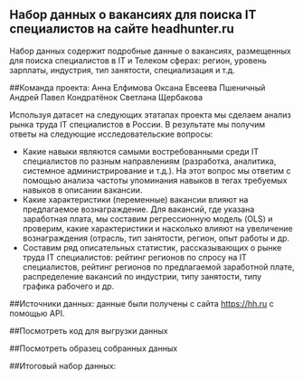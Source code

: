 ## Набор данных о вакансиях для поиска IT специалистов на сайте headhunter.ru ##

Набор данных содержит подробные данные о вакансиях, размещенных для поиска специалистов в IT и Телеком сферах: регион, уровень зарплаты, индустрия, тип занятости, специализация и т.д.

##Команда проекта:
Анна Елфимова
Оксана Евсеева
Пшеничный Андрей
Павел Кондратёнок 
Светлана Щербакова 

Иcпользуя датасет на следующих этатапах проекта мы сделаем анализ рынка труда IT специалистов в России. В результате мы получим ответы на следующие исследовательские вопросы:

 - Какие навыки являются самыми востребованными среди IT специалистов по разным направлениям (разработка, аналитика, системное администрирование и т.д.). На этот вопрос мы ответим с помощью анализа частоты упоминания навыков в тегах требуемых навыков в описании вакансии.
 - Какие характеристики (переменные) вакансии влияют на предлагаемое вознаграждение. Для вакансий, где указана заработная плата, мы составим регрессионную модель (OLS) и проверим, какие характеристики и насколько влияют на увеличение вознаграждения (отрасль, тип занятости, регион, опыт работы и др.
 - Составим ряд описательных статистик, рассказывающих о рынке труда IT специалистов: рейтинг регионов по спросу на IT специалистов, рейтинг регионов по предлагаемой заработной плате, распределение вакансий по индустрии, типу занятости,  типу графика рабочего и др.

##Источники данных: 
данные были получены с сайта https://hh.ru с помощью API.

##Посмотреть код для выгрузки данных

##Посмотреть образец собранных данных

##Итоговый набор данных:
